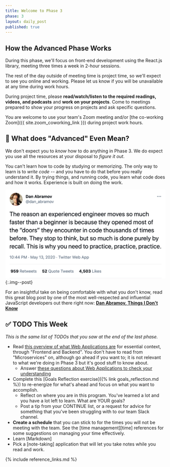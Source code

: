 ```yaml
---
title: Welcome to Phase 3
phase: 3
layout: daily_post
published: true
---
```


## How the Advanced Phase Works

During this phase, we'll focus on front-end development using the React.js library, meeting three times a week in 2-hour sessions.

The rest of the day outside of meeting time is project time, so we'll expect to see you online and working. Please let us know if you will be unavailable at any time during work hours.

During project time, please **read/watch/listen to the required readings, videos, and podcasts** and **work on your projects**. Come to meetings prepared to show your progress on projects and ask specific questions.

You are welcome to use your team's Zoom meeting and/or [the co-working Zoom]({{ site.zoom_coworking_link }}) during project work hours.

## 🤨 What does "Advanced" Even Mean?

We don't expect you to *know* how to do anything in Phase 3. We do expect you use all the resources at your disposal to *figure it out*.

You can't learn how to code by studying or memorizing. The only way to learn is to *write code* -- and you have to do that before you really understand it. By trying things, and running code, you learn what code does and how it works. Experience is built on doing the work.

![](assets/images/dan-abramov-tweet.png){:.img--post}

For an insightful take on being comfortable with what you don't know, read this great blog post by one of the most well-respected and influential JavaScript developers out there right now: **[Dan Abramov, Things I Don't Know](https://overreacted.io/things-i-dont-know-as-of-2018/)**

## ✅ TODO This Week

_This is the same list of TODOs that you saw at the end of the last phase._

- Read [this overview of what Web Applications are](https://www.robinwieruch.de/web-applications/) for essential context, through "Frontend and Backend". You don't have to read from "Microservices" on, although go ahead if you want to; it is not relevant to what we're doing in Phase 3 but it's good stuff to know about.
    - Answer [these questions about Web Applications to check your understanding](https://forms.gle/k5yJ3aGWLzHkvXqP9)
- Complete this [Goals Reflection exercise]({% link goals_reflection.md %}) to re-energize for what's ahead and focus on what you want to accomplish.
    - Reflect on where you are in this program. You've learned a lot and you have a lot left to learn. What are YOUR goals?
    - Post a tip from your CONTINUE list, or a request for advice for something that you've been struggling with to our team Slack channel.
- **Create a schedule** that you can stick to for the times you will not be meeting with the team. See the [time management][time] references for some suggestions on managing your time effectively.
- Learn [Markdown]
- Pick a [note-taking] application that will let you take notes while you read and work.

{% include reference_links.md %}
